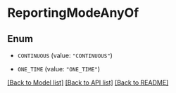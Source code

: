 # ReportingModeAnyOf

## Enum


* `CONTINUOUS` (value: `"CONTINUOUS"`)

* `ONE_TIME` (value: `"ONE_TIME"`)


[[Back to Model list]](../README.md#documentation-for-models) [[Back to API list]](../README.md#documentation-for-api-endpoints) [[Back to README]](../README.md)


